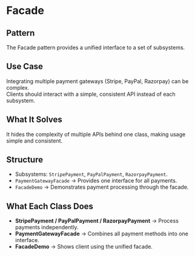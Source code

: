 # Facade

## Pattern
The Facade pattern provides a unified interface to a set of subsystems.

## Use Case
Integrating multiple payment gateways (Stripe, PayPal, Razorpay) can be complex.  
Clients should interact with a simple, consistent API instead of each subsystem.

## What It Solves
It hides the complexity of multiple APIs behind one class, making usage simple and consistent.

## Structure
- Subsystems: `StripePayment`, `PayPalPayment`, `RazorpayPayment`.  
- `PaymentGatewayFacade` → Provides one interface for all payments.  
- `FacadeDemo` → Demonstrates payment processing through the facade.

## What Each Class Does
- **StripePayment / PayPalPayment / RazorpayPayment** → Process payments independently.  
- **PaymentGatewayFacade** → Combines all payment methods into one interface.  
- **FacadeDemo** → Shows client using the unified facade.

